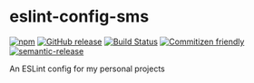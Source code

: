 # eslint-config-sms

[![npm](https://img.shields.io/npm/v/npm.svg)](http://npm.im/eslint-config-stephensauceda) [![GitHub release](https://img.shields.io/github/release/qubyte/rubidium.svg)](https://github.com/stephensauceda/eslint-config-stephensauceda) [![Build Status](https://travis-ci.org/stephensauceda/eslint-config-stephensauceda.svg?branch=master)](https://travis-ci.org/stephensauceda/eslint-config-stephensauceda) [![Commitizen friendly](https://img.shields.io/badge/commitizen-friendly-brightgreen.svg)](http://commitizen.github.io/cz-cli/) [![semantic-release](https://img.shields.io/badge/%20%20%F0%9F%93%A6%F0%9F%9A%80-semantic--release-e10079.svg)](https://github.com/semantic-release/semantic-release)

An ESLint config for my personal projects
